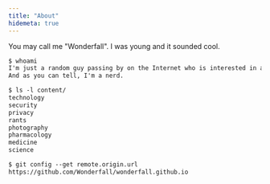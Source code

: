 ```yaml
---
title: "About"
hidemeta: true
---
```


You may call me "Wonderfall". I was young and it sounded cool.

```txt
$ whoami
I'm just a random guy passing by on the Internet who is interested in all kinds of things.
And as you can tell, I'm a nerd.
```

```txt
$ ls -l content/
technology
security
privacy
rants
photography
pharmacology
medicine
science
```

```txt
$ git config --get remote.origin.url
https://github.com/Wonderfall/wonderfall.github.io
```